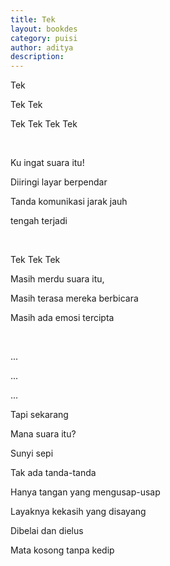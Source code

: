 ```yaml
---
title: Tek
layout: bookdes
category: puisi
author: aditya
description: 
---
```


Tek

Tek Tek

Tek Tek Tek Tek

<br>

Ku ingat suara itu!

Diiringi layar berpendar

Tanda komunikasi jarak jauh

tengah terjadi

<br>

Tek Tek Tek

Masih merdu suara itu,

Masih terasa mereka berbicara

Masih ada emosi tercipta

<br>

...

...

...

Tapi sekarang

Mana suara itu?

Sunyi sepi

Tak ada tanda-tanda

Hanya tangan yang mengusap-usap

Layaknya kekasih yang disayang

Dibelai dan dielus

Mata kosong tanpa kedip
